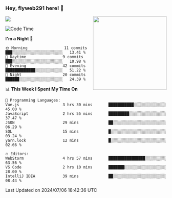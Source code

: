 ### Hey, flyweb291 here! 👋

![](https://metrics.lecoq.io/cherry291?template=classic&config.timezone=Asia%2FShanghai)
<img align='right' src="https://media.giphy.com/media/M9gbBd9nbDrOTu1Mqx/giphy.gif" width="230">
<!-- ![](https://github-readme-stats-ouuan.vercel.app/api?username=flyweb291&theme=dark&show_icons=true) -->

<!--START_SECTION:waka-->
![Code Time](http://img.shields.io/badge/Code%20Time-223%20hrs%2058%20mins-blue)

**I'm a Night 🦉** 

```text
🌞 Morning                11 commits          ███░░░░░░░░░░░░░░░░░░░░░░   13.41 % 
🌆 Daytime                9 commits           ███░░░░░░░░░░░░░░░░░░░░░░   10.98 % 
🌃 Evening                42 commits          █████████████░░░░░░░░░░░░   51.22 % 
🌙 Night                  20 commits          ██████░░░░░░░░░░░░░░░░░░░   24.39 % 
```


📊 **This Week I Spent My Time On** 

```text
💬 Programming Languages: 
Vue.js                   3 hrs 30 mins       ███████████░░░░░░░░░░░░░░   45.00 % 
JavaScript               2 hrs 55 mins       █████████░░░░░░░░░░░░░░░░   37.47 % 
JSON                     29 mins             ██░░░░░░░░░░░░░░░░░░░░░░░   06.29 % 
SQL                      15 mins             █░░░░░░░░░░░░░░░░░░░░░░░░   03.24 % 
yarn.lock                12 mins             █░░░░░░░░░░░░░░░░░░░░░░░░   02.66 % 

🔥 Editors: 
WebStorm                 4 hrs 57 mins       ████████████████░░░░░░░░░   63.56 % 
VS Code                  2 hrs 10 mins       ███████░░░░░░░░░░░░░░░░░░   28.00 % 
IntelliJ IDEA            39 mins             ██░░░░░░░░░░░░░░░░░░░░░░░   08.44 % 
```


 Last Updated on 2024/07/06 18:42:36 UTC
<!--END_SECTION:waka-->

<!--
**flyweb291/数字游牧人** is a ✨ _special_ ✨ repository because its `README.md` (this file) appears on your GitHub profile.

Here are some ideas to get you started:

- 🔭 I’m currently working on ...
- 🌱 I’m currently learning ...
- 👯 I’m looking to collaborate on ...
- 🤔 I’m looking for help with ...
- 💬 Ask me about ...
- 📫 How to reach me: ...
- 😄 Pronouns: ...
- ⚡ Fun fact: ...
-->
